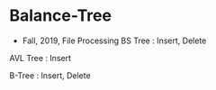# Balance-Tree
- Fall, 2019, File Processing
BS Tree : Insert, Delete

AVL Tree : Insert

B-Tree : Insert, Delete
